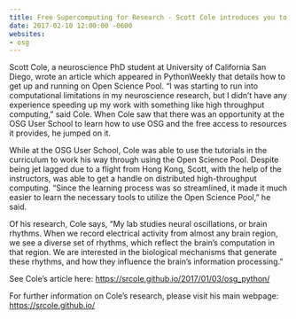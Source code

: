 ```yaml
---
title: Free Supercomputing for Research - Scott Cole introduces you to OSG
date: 2017-02-10 12:00:00 -0600
websites:
- osg
---
```


Scott Cole, a neuroscience PhD student at University of California San Diego, wrote an article which appeared in PythonWeekly that details how to get up and running on Open Science Pool.  “I was starting to run into computational limitations in my neuroscience research, but I didn’t have any experience speeding up my work with something like high throughput computing,” said Cole.  When Cole saw that there was an opportunity at the OSG User School to learn how to use OSG and the free access to resources it provides, he jumped on it.

While at the OSG User School, Cole was able to use the tutorials in the curriculum to work his way through using the Open Science Pool.  Despite being jet lagged due to a flight from Hong Kong, Scott, with the help of the instructors, was able to get a handle on distributed high-throughput computing. “Since the learning process was so streamlined, it made it much easier to learn the necessary tools to utilize the Open Science Pool,” he said.

Of his research, Cole says, “My lab studies neural oscillations, or brain rhythms. When we record electrical activity from almost any brain region, we see a diverse set of rhythms, which reflect the brain’s computation in that region. We are interested in the biological mechanisms that generate these rhythms, and how they influence the brain’s information processing.”

See Cole’s article here: <https://srcole.github.io/2017/01/03/osg_python/>

For further information on Cole’s research, please visit his main webpage: <https://srcole.github.io/>

